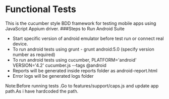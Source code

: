 # Functional Tests

This is the cucumber style BDD framework for testing mobile apps using JavaScript Appium driver.
###Steps to Run Android Suite
- Start specific version of android emulator before test run or connect real device.
- To run android tests using grunt - grunt android:5.0 (specify version number as required)
- To run android tests using cucumber, PLATFORM='android' VERSION='4.2' cucumber.js --tags @android
- Reports will be generated inside reports folder as android-report.html
- Error logs will be generated logs folder

Note:Before running tests .Go to features/support/caps.js and update app path.As i have hardcoded the path.

